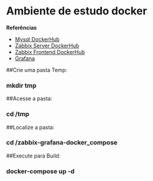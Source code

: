 <h1>Ambiente de estudo docker</h1>
<b>Referências</b>

- [Mysql DockerHub](https://hub.docker.com/_/mysql)
- [Zabbix Server DockerHub](https://hub.docker.com/r/zabbix/zabbix-server-mysql)
- [Zabbix Frontend DockerHub](https://hub.docker.com/r/zabbix/zabbix-web-nginx-mysql)
- [Grafana](https://grafana.com/docs/grafana/latest/installation/docker/)

##Crie uma pasta Temp:

###   mkdir tmp

##Acesse a pasta:

### cd /tmp

##Localize a pasta:

### cd /zabbix-grafana-docker_compose

##Execute para Build:

### docker-compose up -d


